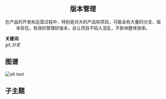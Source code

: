 <h2 align="center">版本管理</h2>
<p align="center">在产品的开发和运营过程中，特别是对大的产品和项目，可能会有大量的分支、版本存在。有效的管理好版本，会让项目不陷入混乱，不影响整体效率。</p>

**关键词:**<br/> 
*git,分支*

## 图谱
![alt text](https://github.com/gonglei007/GameDevMind/blob/main/exports/5.2.版本管理.png?raw=true)

## 子主题

